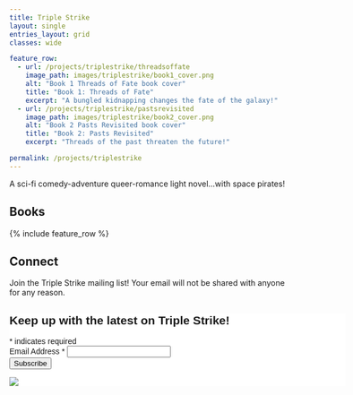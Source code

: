 ```yaml
---
title: Triple Strike
layout: single
entries_layout: grid
classes: wide

feature_row:
  - url: /projects/triplestrike/threadsoffate
    image_path: images/triplestrike/book1_cover.png
    alt: "Book 1 Threads of Fate book cover"
    title: "Book 1: Threads of Fate"
    excerpt: "A bungled kidnapping changes the fate of the galaxy!"
  - url: /projects/triplestrike/pastsrevisited
    image_path: images/triplestrike/book2_cover.png
    alt: "Book 2 Pasts Revisited book cover"
    title: "Book 2: Pasts Revisited"
    excerpt: "Threads of the past threaten the future!"

permalink: /projects/triplestrike
---
```


 A sci-fi comedy-adventure queer-romance light novel...with space pirates! 
 
## Books

{% include feature_row %}

## Connect

Join the Triple Strike mailing list! Your email will not be shared with anyone for any reason.

<!-- Begin Mailchimp Signup Form -->
<link href="//cdn-images.mailchimp.com/embedcode/classic-071822.css" rel="stylesheet" type="text/css">
<style type="text/css">
	#mc_embed_signup{background:#fff; clear:left; font:14px Helvetica,Arial,sans-serif;  width:600px;}
	/* Add your own Mailchimp form style overrides in your site stylesheet or in this style block.
	   We recommend moving this block and the preceding CSS link to the HEAD of your HTML file. */
</style>
<div id="mc_embed_signup">
    <form action="https://akula-games.us21.list-manage.com/subscribe/post?u=9abf4a92baf1e7e8242edb4ff&amp;id=8f8c974121&amp;f_id=00b5b3e1f0" method="post" id="mc-embedded-subscribe-form" name="mc-embedded-subscribe-form" class="validate" target="_blank" novalidate>
        <div id="mc_embed_signup_scroll">
        <h2>Keep up with the latest on Triple Strike!</h2>
        <div class="indicates-required"><span class="asterisk">*</span> indicates required</div>
<div class="mc-field-group">
	<label for="mce-EMAIL">Email Address  <span class="asterisk">*</span>
</label>
	<input type="email" value="" name="EMAIL" class="required email" id="mce-EMAIL" required>
	<span id="mce-EMAIL-HELPERTEXT" class="helper_text"></span>
</div>
	<div id="mce-responses" class="clear foot">
		<div class="response" id="mce-error-response" style="display:none"></div>
		<div class="response" id="mce-success-response" style="display:none"></div>
	</div>    <!-- real people should not fill this in and expect good things - do not remove this or risk form bot signups-->
    <div style="position: absolute; left: -5000px;" aria-hidden="true"><input type="text" name="b_9abf4a92baf1e7e8242edb4ff_8f8c974121" tabindex="-1" value=""></div>
        <div class="optionalParent">
            <div class="clear foot">
                <input type="submit" value="Subscribe" name="subscribe" id="mc-embedded-subscribe" class="button">
                <p class="brandingLogo"><a href="http://eepurl.com/iptyaA" title="Mailchimp - email marketing made easy and fun"><img src="https://eep.io/mc-cdn-images/template_images/branding_logo_text_dark_dtp.svg"></a></p>
            </div>
        </div>
    </div>
</form>
</div>
<script type='text/javascript' src='//s3.amazonaws.com/downloads.mailchimp.com/js/mc-validate.js'></script><script type='text/javascript'>(function($) {window.fnames = new Array(); window.ftypes = new Array();fnames[0]='EMAIL';ftypes[0]='email';fnames[1]='FNAME';ftypes[1]='text';fnames[2]='LNAME';ftypes[2]='text';fnames[3]='ADDRESS';ftypes[3]='address';fnames[4]='PHONE';ftypes[4]='phone';fnames[5]='BIRTHDAY';ftypes[5]='birthday';}(jQuery));var $mcj = jQuery.noConflict(true);</script>
<!--End mc_embed_signup-->